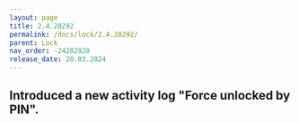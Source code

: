 ```yaml
---
layout: page
title: 2.4.20292
permalink: /docs/lock/2.4.20292/
parent: Lock
nav_order: -24202920
release_date: 20.03.2024
---
```


## Introduced a new activity log "Force unlocked by PIN".
